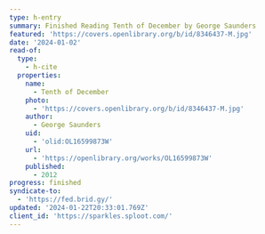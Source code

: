 ```yaml
---
type: h-entry
summary: Finished Reading Tenth of December by George Saunders
featured: 'https://covers.openlibrary.org/b/id/8346437-M.jpg'
date: '2024-01-02'
read-of:
  type:
    - h-cite
  properties:
    name:
      - Tenth of December
    photo:
      - 'https://covers.openlibrary.org/b/id/8346437-M.jpg'
    author:
      - George Saunders
    uid:
      - 'olid:OL16599873W'
    url:
      - 'https://openlibrary.org/works/OL16599873W'
    published:
      - 2012
progress: finished
syndicate-to:
  - 'https://fed.brid.gy/'
updated: '2024-01-22T20:33:01.769Z'
client_id: 'https://sparkles.sploot.com/'
---
```


